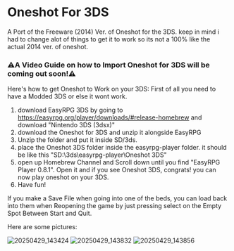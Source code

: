 # Oneshot For 3DS
A Port of the Freeware (2014) Ver. of Oneshot for the 3DS.
keep in mind i had to change alot of things to get it to work so its not a 100% like the actual 2014 ver. of oneshot.

### **⚠️A Video Guide on how to Import Oneshot for 3DS will be coming out soon!⚠️**

Here's how to get Oneshot to Work on your 3DS:
First of all you need to have a Modded 3DS or else it wont work.
1. download EasyRPG 3DS by going to https://easyrpg.org/player/downloads/#release-homebrew and download "Nintendo 3DS (3dsx)"
2. download the Oneshot for 3DS and unzip it alongside EasyRPG
3. Unzip the folder and put it inside SD/3ds.
4. place the Oneshot 3DS folder inside the easyrpg-player folder. it should be like this "SD:\3ds\easyrpg-player\Oneshot 3DS"
5. open up Homebrew Channel and Scroll down until you find "EasyRPG Player 0.8.1". Open it and if you see Oneshot 3DS, congrats! you can now play
oneshot on your 3DS.
6. Have fun!

If you make a Save File when going into one of the beds, you can load back into them when Reopening the game by just pressing select on the Empty Spot Between Start and Quit.

Here are some pictures:

![20250429_143424](https://github.com/user-attachments/assets/21ffa958-3cda-4e79-92fd-905e37d54388)
![20250429_143832](https://github.com/user-attachments/assets/6407ba0c-33d8-4308-a4c9-8c8301423077)
![20250429_143856](https://github.com/user-attachments/assets/2482b69b-3060-4abe-992e-b4f5e0295e29)
